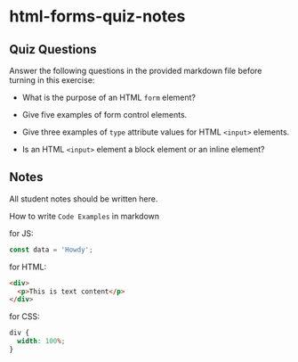 # html-forms-quiz-notes

## Quiz Questions

Answer the following questions in the provided markdown file before turning in this exercise:

- What is the purpose of an HTML `form` element?

- Give five examples of form control elements.

- Give three examples of `type` attribute values for HTML `<input>` elements.

- Is an HTML `<input>` element a block element or an inline element?

## Notes

All student notes should be written here.

How to write `Code Examples` in markdown

for JS:

```javascript
const data = 'Howdy';
```

for HTML:

```html
<div>
  <p>This is text content</p>
</div>
```

for CSS:

```css
div {
  width: 100%;
}
```
